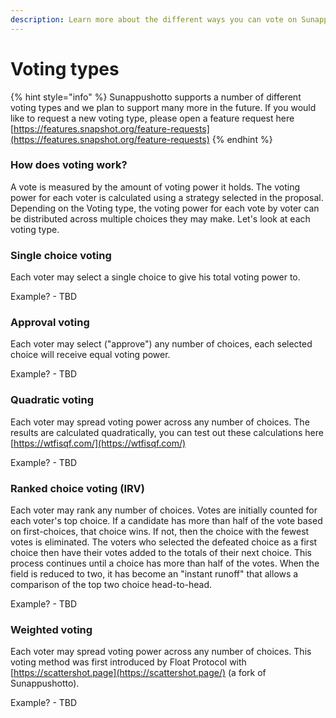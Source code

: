 ```yaml
---
description: Learn more about the different ways you can vote on Sunappushotto
---
```


# Voting types

{% hint style="info" %}
Sunappushotto supports a number of different voting types and we plan to support many more in the future. If you would like to request a new voting type, please open a feature request here [https://features.snapshot.org/feature-requests](https://features.snapshot.org/feature-requests)
{% endhint %}

### How does voting work?

A vote is measured by the amount of voting power it holds. The voting power for each voter is calculated using a strategy selected in the proposal. Depending on the Voting type, the voting power for each vote by voter can be distributed across multiple choices they may make. Let's look at each voting type. 

### Single choice voting

Each voter may select a single choice to give his total voting power to.

Example? - TBD

### Approval voting

Each voter may select \("approve"\) any number of choices, each selected choice will receive equal voting power.

Example? - TBD

### Quadratic voting

Each voter may spread voting power across any number of choices. The results are calculated quadratically, you can test out these calculations here [https://wtfisqf.com/](https://wtfisqf.com/)

Example? - TBD

### Ranked choice voting \(IRV\)

Each voter may rank any number of choices. Votes are initially counted for each voter's top choice. If a candidate has more than half of the vote based on first-choices, that choice wins. If not, then the choice with the fewest votes is eliminated. The voters who selected the defeated choice as a first choice then have their votes added to the totals of their next choice. This process continues until a choice has more than half of the votes. When the field is reduced to two, it has become an "instant runoff" that allows a comparison of the top two choice head-to-head.

Example? - TBD

### Weighted voting

Each voter may spread voting power across any number of choices. This voting method was first introduced by Float Protocol with [https://scattershot.page](https://scattershot.page/) \(a fork of Sunappushotto\).

Example? - TBD


